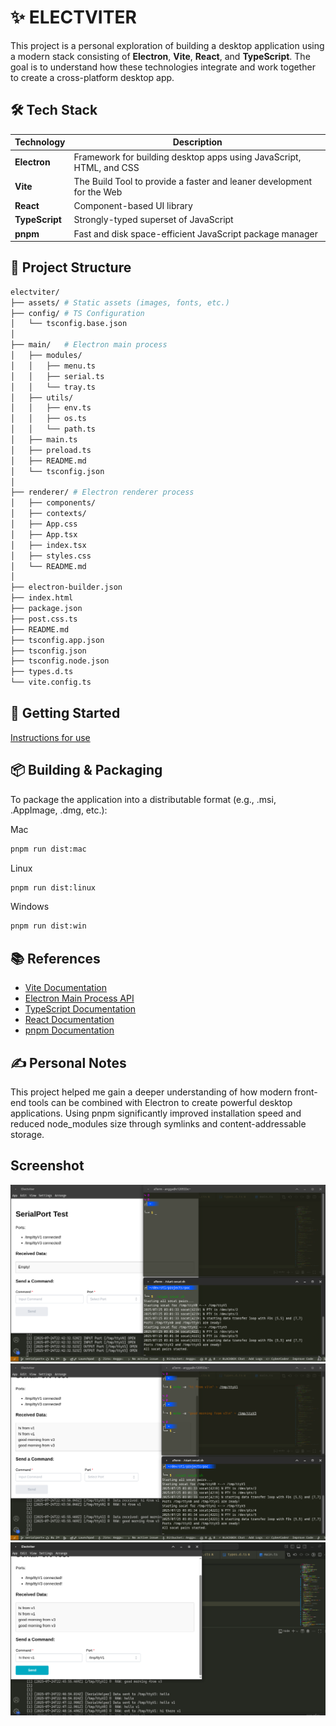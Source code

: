 # ✨ ELECTVITER

This project is a personal exploration of building a desktop application using a modern stack consisting of **Electron**, **Vite**, **React**, and **TypeScript**. The goal is to understand how these technologies integrate and work together to create a cross-platform desktop app.

## 🛠️ Tech Stack

| Technology     | Description                                                           |
| -------------- | --------------------------------------------------------------------- |
| **Electron**   | Framework for building desktop apps using JavaScript, HTML, and CSS   |
| **Vite**       | The Build Tool to provide a faster and leaner development for the Web |
| **React**      | Component-based UI library                                            |
| **TypeScript** | Strongly-typed superset of JavaScript                                 |
| **pnpm**       | Fast and disk space-efficient JavaScript package manager              |

## 📁 Project Structure

```bash
electviter/
├── assets/ # Static assets (images, fonts, etc.)
├── config/ # TS Configuration
│   └── tsconfig.base.json
│
├── main/   # Electron main process
│   ├── modules/
│   │   ├── menu.ts
│   │   ├── serial.ts
│   │   └── tray.ts
│   ├── utils/
│   │   ├── env.ts
│   │   ├── os.ts
│   │   └── path.ts
│   ├── main.ts
│   ├── preload.ts
│   ├── README.md
│   └── tsconfig.json
│
├── renderer/ # Electron renderer process
│   ├── components/
│   ├── contexts/
│   ├── App.css
│   ├── App.tsx
│   ├── index.tsx
│   ├── styles.css
│   └── README.md
│
├── electron-builder.json
├── index.html
├── package.json
├── post.css.ts
├── README.md
├── tsconfig.app.json
├── tsconfig.json
├── tsconfig.node.json
├── types.d.ts
└── vite.config.ts
```

## 🚀 Getting Started

[Instructions for use](./IFU.md)

## 📦 Building & Packaging

To package the application into a distributable format (e.g., .msi, .AppImage, .dmg, etc.):

Mac

```bash
pnpm run dist:mac
```

Linux

```bash
pnpm run dist:linux
```

Windows

```bash
pnpm run dist:win
```

## 📚 References

- [Vite Documentation](https://vite.dev/guide/)
- [Electron Main Process API](https://www.electronjs.org/docs/latest/api/app)
- [TypeScript Documentation](https://www.typescriptlang.org/docs/)
- [React Documentation](https://react.dev/)
- [pnpm Documentation](https://pnpm.js.org/docs/)

## ✍️ Personal Notes

This project helped me gain a deeper understanding of how modern front-end tools can be combined with Electron to create powerful desktop applications. Using pnpm significantly improved installation speed and reduced node_modules size through symlinks and content-addressable storage.

## Screenshot

![image info](./showcases/Screenshot_2025-07-25_05-43-31.png)
![image info](./showcases/Screenshot_2025-07-25_05-44-48.png)
![image info](./showcases/Screenshot_2025-07-25_05-49-25.png)
